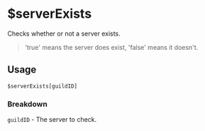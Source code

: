 # $serverExists
Checks whether or not a server exists.
> 'true' means the server does exist, 'false' means it doesn't.

## Usage
```
$serverExists[guildID]
```

### Breakdown
`guildID` - The server to check.
